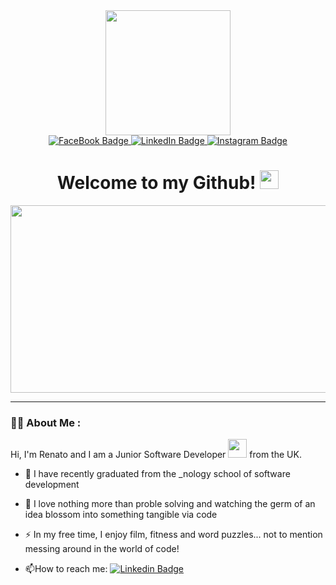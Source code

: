 <div id="header" align="center">
  <img src="https://media.giphy.com/media/HscDLzkO8EOTmgkhQP/giphy.gif" height="200"/>
  <div id="badges">
  <a href="https://www.facebook.com/renato.sormaniL">
    <img src="https://img.shields.io/badge/FaceBook-blue?style=for-the-badge&logo=facebook&logoColor=white" alt="FaceBook Badge"/>
  </a>
  <a href="https://www.linkedin.com/in/renato-sormani-87a56b68">
    <img src="https://img.shields.io/badge/LinkedIn-gray?style=for-the-badge&logo=linkedin&logoColor=white" alt="LinkedIn Badge"/>
  </a>
  <a href="https://www.instagram.com/renato.sormani.1979/">
    <img src="https://img.shields.io/badge/Instagram-blue?style=for-the-badge&logo=instagram&logoColor=white" alt="Instagram Badge"/>
  </a>
</div>
<img src="https://komarev.com/ghpvc/?username=RenSormani&style=flat-square&color=gray" alt=""/>
<h1>
  Welcome to my Github!
  <img src="https://media.giphy.com/media/hvRJCLFzcasrR4ia7z/giphy.gif" width="30px"/>
</h1>
</div>

<div align="center">
  <img src="https://media.giphy.com/media/dWesBcTLavkZuG35MI/giphy.gif" width="600" height="300"/>
</div>

---

### :man_technologist: About Me :
Hi, I'm Renato and I am a Junior Software Developer <img src="https://media.giphy.com/media/WUlplcMpOCEmTGBtBW/giphy.gif" width="30"> from the UK.
- :telescope: I have recently graduated from the _nology school of software development

- :seedling: I love nothing more than proble solving and watching the germ of an idea blossom into something tangible via code

- :zap: In my free time, I enjoy film, fitness and word puzzles... not to mention messing around in the world of code!

- :mailbox:How to reach me: [![Linkedin Badge](https://img.shields.io/badge/LinkedIn-gray?style=flat&logo=Linkedin&logoColor=white)](https://www.linkedin.com/in/renato-sormani-87a56b68)


